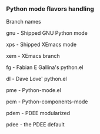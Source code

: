 ### Python mode flavors handling

Branch names

gnu - Shipped GNU Python mode

xps - Shipped XEmacs mode    

xem - XEmacs branch          

fg - Fabian E Gallina's python.el       

dl - Dave Love' python.el              

pme - Python-mode.el         

pcm - Python-components-mode 

pdem - PDEE modularized       

pdee - the PDEE default       
